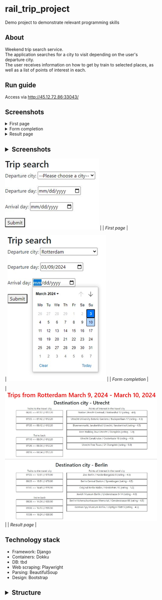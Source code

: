 # rail_trip_project

Demo project to demonstrate relevant programming skills
## About 
Weekend trip search service.   
The application searches for a city to visit depending on the user's departure city.   
The user receives information on how to get by train to selected places, as well as a list of points of interest in each.

## Run guide
Access via http://45.12.72.86:33043/

## Screenshots

<details><summary>First page</summary>![First page](/pictures/1.JPG "First page")</details>
<details><summary>Form completion</summary>![Form completion](/pictures/2.jpg "Form completion")</details>
<details><summary>Result page</summary>![Result page](/pictures/3.JPG "Result page")</details>

## <details><summary>Screenshots</summary> 
![First page](/pictures/1.JPG "First page") | | *First page* |

| ![Form completion](/pictures/2.jpg "Form completion") | | *Form completion* |

| ![Result page](/pictures/3.JPG "Result page") | | *Result page* |
</details>

## Technology stack
* Framework: Django
* Containers: Dokku
* DB: tbd
* Web scraping: Playwright
* Parsing: BeautifulSoup
* Design: Bootstrap

## <details><summary><b>Structure</b></summary>...</details>
